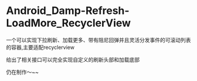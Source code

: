 # Android_Damp-Refresh-LoadMore_RecyclerView
一个可以实现下拉刷新、加载更多、带有阻尼回弹并且灵活分发事件的可滚动列表的容器,主要适配recyclerview

给出了相关接口可以完全实现自定义的刷新头部和加载底部

仍在制作～~~
